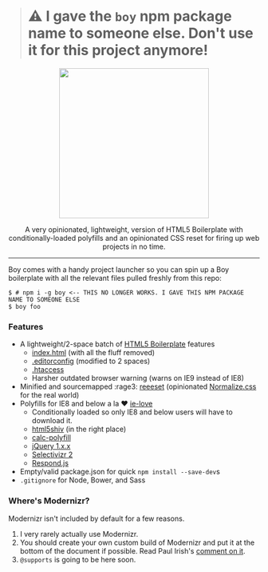 > # ⚠️ I gave the `boy` npm package name to someone else. Don't use it for this project anymore!

<p align="center">
  <img src="http://corysimmons.github.io/boy/boy-logo.svg" height="300px">
</p>

<p align="center">
  A very opinionated, lightweight, version of HTML5 Boilerplate with conditionally-loaded polyfills and an opinionated CSS reset for firing up web projects in no time.
</p>

---

Boy comes with a handy project launcher so you can spin up a Boy boilerplate with all the relevant files pulled freshly from this repo:

```fish
$ # npm i -g boy <-- THIS NO LONGER WORKS. I GAVE THIS NPM PACKAGE NAME TO SOMEONE ELSE
$ boy foo
```

### Features
- A lightweight/2-space batch of [HTML5 Boilerplate](https://html5boilerplate.com) features
  - [index.html](index.html) (with all the fluff removed)
  - [.editorconfig](.editorconfig) (modified to 2 spaces)
  - [.htaccess](.htaccess)
  - Harsher outdated browser warning (warns on IE9 instead of IE8)
- Minified and sourcemapped :rage3: [reeeset](https://github.com/corysimmons/reeeset) (opinionated [Normalize.css](https://necolas.github.io/normalize.css) for the real world)
- Polyfills for IE8 and below a la :heart: [ie-love](https://github.com/corysimmons/ie-love)
  - Conditionally loaded so only IE8 and below users will have to download it.
  - [html5shiv](https://github.com/aFarkas/html5shiv) (in the right place)
  - [calc-polyfill](https://github.com/closingtag/calc-polyfill)
  - [jQuery 1.x.x](https://jquery.com/download/)
  - [Selectivizr 2](https://github.com/corysimmons/selectivizr2)
  - [Respond.js](https://github.com/scottjehl/Respond)
- Empty/valid package.json for quick `npm install --save-dev`s
- `.gitignore` for Node, Bower, and Sass

### Where's Modernizr?
Modernizr isn't included by default for a few reasons.

1. I very rarely actually use Modernizr.
2. You should create your own custom build of Modernizr and put it at the bottom of the document if possible. Read Paul Irish's [comment on it](https://github.com/Modernizr/Modernizr/issues/878#issuecomment-41448059).
3. `@supports` is going to be here soon.
